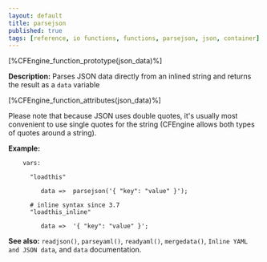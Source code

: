 ```yaml
---
layout: default
title: parsejson
published: true
tags: [reference, io functions, functions, parsejson, json, container]
---
```


[%CFEngine_function_prototype(json_data)%]

**Description:** Parses JSON data directly from an inlined string and
returns the result as a `data` variable

[%CFEngine_function_attributes(json_data)%]

Please note that because JSON uses double quotes, it's usually most
convenient to use single quotes for the string (CFEngine allows both
types of quotes around a string).

**Example:**

```cf3
    vars:

      "loadthis"

         data =>  parsejson('{ "key": "value" }');

      # inline syntax since 3.7
      "loadthis_inline"

         data =>  '{ "key": "value" }';
```

**See also:** `readjson()`, `parseyaml()`, `readyaml()`, `mergedata()`, `Inline YAML and JSON data`, and `data` documentation.
